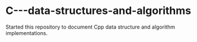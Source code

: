 C---data-structures-and-algorithms
==================================

Started this repository to document Cpp data structure and algorithm implementations. 
